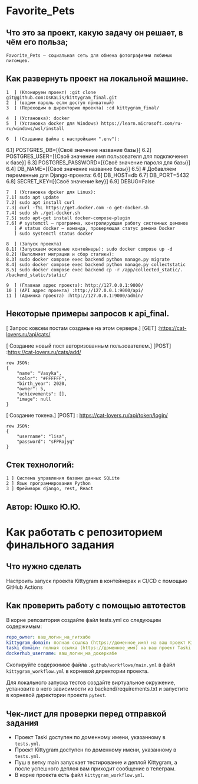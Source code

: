 # Favorite_Pets
## Что это за проект, какую задачу он решает, в чём его польза;
```
Favorite_Pets — социальная сеть для обмена фотографиями любимых питомцев.
```

## Как развернуть проект на локальной машине.
```
1  ] (Клонируем проект) :git clone git@github.com:OsKaLis/kittygram_final.git
2  ] (водим пароль если доступ приватный)
3  ] (Переходим в директорию проекта) :cd kittygram_final/

4  ] (Установка): docker
5  ] (Установка docker для Windows) https://learn.microsoft.com/ru-ru/windows/wsl/install

6  ] (Создание файла с настройками ".env"):
```
6.1] POSTGRES_DB=[{Своё значение название базы}]
6.2] POSTGRES_USER=[{Своё значение имя пользователя для подключения к базе}]
6.3] POSTGRES_PASSWORD=[{Своё значение пароля для базы}]
6.4] DB_NAME=[{Своё значение название базы}]
6.5] # Добавляем переменные для Django-проекта:
6.6] DB_HOST=db
6.7] DB_PORT=5432
6.8] SECRET_KEY=[{Своё значение key}]
6.9] DEBUG=False
```
7  ] (Установка dpcker для Linux): 
7.1] sudo apt update
7.2] sudo apt install curl
7.3] curl -fSL https://get.docker.com -o get-docker.sh 
7.4] sudo sh ./get-docker.sh
7.5] sudo apt-get install docker-compose-plugin 
7.6] # systemctl — программа, контролирующая работу системных демонов
   ] # status docker — команда, проверяющая статус демона Docker
   ] sudo systemctl status docker 

8  ] (Запуск проекта)
8.1] (Запускаем основные контейнеры): sudo docker compose up -d
8.2] (Выполняет миграции и сбор статики):
8.3] sudo docker compose exec backend python manage.py migrate
8.4] sudo docker compose exec backend python manage.py collectstatic
8.5] sudo docker compose exec backend cp -r /app/collected_static/. /backend_static/static/

9  ] (Главная адрес проекта): http://127.0.0.1:9000/
10 ] (API адрес проекта) :http://127.0.0.1:9000/api/
11 ] (Админка проекта) :http://127.0.0.1:9000/admin/
```

## Некоторые примеры запросов к api_final.

[ Запрос ковсем постам созданые на этом сервере.]
[GET] :https://cat-lovers.ru/api/cats/

[ Создание новый пост авторизованным пользователем.]
[POST] :https://cat-lovers.ru/cats/add/
```
rew JSON:
{
    "name": "Vasyka",
    "color": "#FFFFFF",
    "birth_year": 2020,
    "owner": 5,
    "achievements": [],
    "image": null
}
```

[ Создание токена.]
[POST] : https://cat-lovers.ru/api/token/login/
```
rew JSON:
{
    "username": "lisa",
    "password": "sFPRojyq"
}
```

## Cтек технологий:
```
1 ] Cистема управления базами данных SQLite
2 ] Язык программирования Python
3 ] Фреймворк django, rest, React
```

## Автор: Юшко Ю.Ю.


#  Как работать с репозиторием финального задания

## Что нужно сделать

Настроить запуск проекта Kittygram в контейнерах и CI/CD с помощью GitHub Actions

## Как проверить работу с помощью автотестов

В корне репозитория создайте файл tests.yml со следующим содержимым:
```yaml
repo_owner: ваш_логин_на_гитхабе
kittygram_domain: полная ссылка (https://доменное_имя) на ваш проект Kittygram
taski_domain: полная ссылка (https://доменное_имя) на ваш проект Taski
dockerhub_username: ваш_логин_на_докерхабе
```

Скопируйте содержимое файла `.github/workflows/main.yml` в файл `kittygram_workflow.yml` в корневой директории проекта.

Для локального запуска тестов создайте виртуальное окружение, установите в него зависимости из backend/requirements.txt и запустите в корневой директории проекта `pytest`.

## Чек-лист для проверки перед отправкой задания

- Проект Taski доступен по доменному имени, указанному в `tests.yml`.
- Проект Kittygram доступен по доменному имени, указанному в `tests.yml`.
- Пуш в ветку main запускает тестирование и деплой Kittygram, а после успешного деплоя вам приходит сообщение в телеграм.
- В корне проекта есть файл `kittygram_workflow.yml`.
